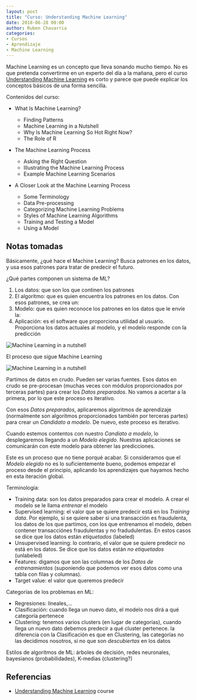 ```yaml
---
layout: post
title: "Curso: Understanding Machine Learning"
date: 2018-06-28 00:00
author: Ruben Chavarria
categories:
- Cursos
- Aprendizaje
- Machine Learning
---
```


Machine Learning es un concepto que lleva sonando mucho tiempo. No es que pretenda
convertirme en un experto del día a la mañana, pero el curso
[Understanding Machine Learning](https://app.pluralsight.com/library/courses/understanding-machine-learning)
es corto y parece que puede explicar los conceptos básicos de una forma sencilla.

<!-- more -->

Contenidos del curso:

- What Is Machine Learning?
    - Finding Patterns
    - Machine Learning in a Nutshell
    - Why Is Machine Learning So Hot Right Now?
    - The Role of R

- The Machine Learning Process
    - Asking the Right Question
    - Illustrating the Machine Learning Process
    - Example Machine Learning Scenarios

- A Closer Look at the Machine Learning Process
    - Some Terminology
    - Data Pre-processing
    - Categorizing Machine Learning Problems
    - Styles of Machine Learning Algorithms
    - Training and Testing a Model
    - Using a Model
    
## Notas tomadas

Básicamente, ¿qué hace el Machine Learning? Busca patrones en los datos, y usa esos patrones
para tratar de predecir el futuro.

¿Qué partes componen un sistema de ML?

1. Los datos: que son los que continen los patrones
2. El algoritmo: que es quien encuentra los patrones en los datos. Con esos patrones, se crea un:
3. Modelo: que es quien reconoce los patrones en los datos que le envíe la:
4. Aplicación: es el software que proporciona utilidad al usuario. Proporciona los datos actuales
al modelo, y el modelo responde con la predicción

![Machine Learning in a nutshell](/notes/assets/images/2018/machine-learning-in-a-nutshell.png)

El proceso que sigue Machine Learning

![Machine Learning in a nutshell](/notes/assets/images/2018/machine-learning-process.png)

Partimos de datos en crudo. Pueden ser varias fuentes. Esos datos en crudo se pre-procesan (muchas
veces con módulos proporcionados por terceras partes) para crear los *Datos preparados*. No vamos
a acertar a la primera, por lo que este proceso es iterativo.

Con esos *Datos preparados*, aplicaremos algoritmos de aprendizaje (normalmente son algoritmos
proporcionados también por terceras partes) para crear un *Candidato a modelo*. De nuevo, este
proceso es iterativo.

Cuando estemos contentos con nuestro *Candiato a modelo*, lo desplegaremos llegando a un 
*Modelo elegido*. Nuestras aplicaciones se comunicarán con este modelo para obtener las predicciones.

Este es un proceso que no tiene porqué acabar. Si consideramos que el *Modelo elegido* no es lo
suficientemente bueno, podemos empezar el proceso desde el principio, aplicando los aprendizajes
que hayamos hecho en esta iteración global.

Terminología:

- Training data: son los datos preparados para crear el modelo. A crear el modelo se le llama
*entrenar* el modelo
- Supervised learning: el valor que se quiere predecir está en los *Training data*. Por ejemplo,
si se quiere saber si una transacción es fraudulenta, los datos de los que partimos, con los
que entrenamos el modelo, deben contener transacciónes fraudulentas y no fradudulentas. En estos
casos se dice que los datos están *etiquetados* (labeled)
- Unsupervised learning: lo contrario, el valor que se quiere predecir no está en los datos.
Se dice que los datos están *no etiquetados* (unlabeled)
- Features: digamos que son las columnas de los *Datos de entrenamientos* (suponiendo que podemos
ver esos datos como una tabla con filas y columnas).
- Target value: el valor que queremos predecir

Categorías de los problemas en ML:

- Regresiones: lineales,...
- Clasificación: cuando llega un nuevo dato, el modelo nos dirá a qué categoría pertenece
- Clustering: tenemos varios clusters (en lugar de categorías), cuando llega un nuevo dato
debemos predecir a qué cluster pertenece. la diferencia con la Clasificación es que en
Clustering, las categorías no las decidimos nosotros, si no que son *descubiertas* en los
datos

Estilos de algoritmos de ML: árboles de decisión, redes neuronales, bayesianos (probabilidades),
K-medias (clustering?)

## Referencias

- [Understanding Machine Learning](https://app.pluralsight.com/library/courses/understanding-machine-learning) course
